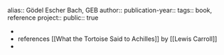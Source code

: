 alias:: Gödel Escher Bach, GEB
author::
publication-year::
tags:: book, reference
project:: 
public:: true

-
- references [[What the Tortoise Said to Achilles]] by [[Lewis Carroll]]
-